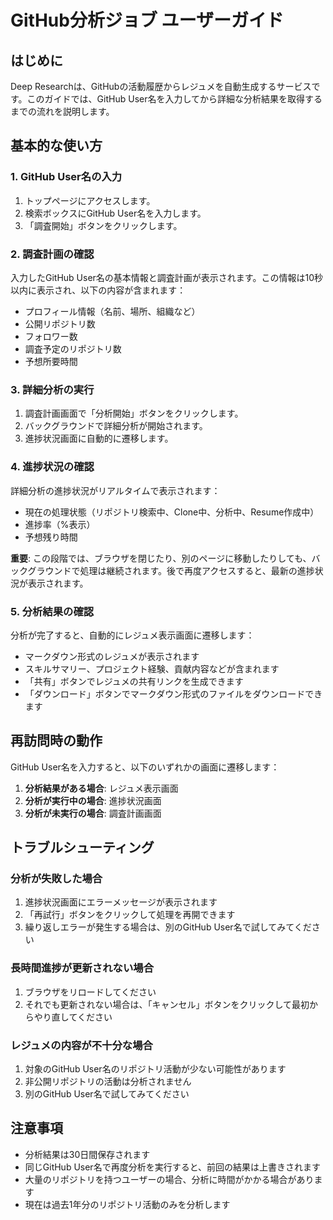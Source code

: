 # GitHub分析ジョブ ユーザーガイド

## はじめに

Deep Researchは、GitHubの活動履歴からレジュメを自動生成するサービスです。このガイドでは、GitHub User名を入力してから詳細な分析結果を取得するまでの流れを説明します。

## 基本的な使い方

### 1. GitHub User名の入力

1. トップページにアクセスします。
2. 検索ボックスにGitHub User名を入力します。
3. 「調査開始」ボタンをクリックします。

### 2. 調査計画の確認

入力したGitHub User名の基本情報と調査計画が表示されます。この情報は10秒以内に表示され、以下の内容が含まれます：

- プロフィール情報（名前、場所、組織など）
- 公開リポジトリ数
- フォロワー数
- 調査予定のリポジトリ数
- 予想所要時間

### 3. 詳細分析の実行

1. 調査計画画面で「分析開始」ボタンをクリックします。
2. バックグラウンドで詳細分析が開始されます。
3. 進捗状況画面に自動的に遷移します。

### 4. 進捗状況の確認

詳細分析の進捗状況がリアルタイムで表示されます：

- 現在の処理状態（リポジトリ検索中、Clone中、分析中、Resume作成中）
- 進捗率（%表示）
- 予想残り時間

**重要**: この段階では、ブラウザを閉じたり、別のページに移動したりしても、バックグラウンドで処理は継続されます。後で再度アクセスすると、最新の進捗状況が表示されます。

### 5. 分析結果の確認

分析が完了すると、自動的にレジュメ表示画面に遷移します：

- マークダウン形式のレジュメが表示されます
- スキルサマリー、プロジェクト経験、貢献内容などが含まれます
- 「共有」ボタンでレジュメの共有リンクを生成できます
- 「ダウンロード」ボタンでマークダウン形式のファイルをダウンロードできます

## 再訪問時の動作

GitHub User名を入力すると、以下のいずれかの画面に遷移します：

1. **分析結果がある場合**: レジュメ表示画面
2. **分析が実行中の場合**: 進捗状況画面
3. **分析が未実行の場合**: 調査計画画面

## トラブルシューティング

### 分析が失敗した場合

1. 進捗状況画面にエラーメッセージが表示されます
2. 「再試行」ボタンをクリックして処理を再開できます
3. 繰り返しエラーが発生する場合は、別のGitHub User名で試してみてください

### 長時間進捗が更新されない場合

1. ブラウザをリロードしてください
2. それでも更新されない場合は、「キャンセル」ボタンをクリックして最初からやり直してください

### レジュメの内容が不十分な場合

1. 対象のGitHub User名のリポジトリ活動が少ない可能性があります
2. 非公開リポジトリの活動は分析されません
3. 別のGitHub User名で試してみてください

## 注意事項

- 分析結果は30日間保存されます
- 同じGitHub User名で再度分析を実行すると、前回の結果は上書きされます
- 大量のリポジトリを持つユーザーの場合、分析に時間がかかる場合があります
- 現在は過去1年分のリポジトリ活動のみを分析します